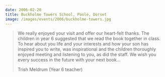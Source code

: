 ```yaml
---
date: 2006-02-20
title: Buckholme Towers School, Poole, Dorset
image: /images/events/2006/buckholme-towers.jpg
---
```


> We really enjoyed your visit and offer our heart-felt thanks. The children in year 6 suggested that we read the book together in class. To hear about you life and your interests and how your son has inspired you to write, was inspirational and the children thoroughly enjoyed meeting and listening to you, as did the staff. We wish you every success in the future with your next book...
> 
> <footer>Trish Meldrum (Year 6 teacher)</footer>
